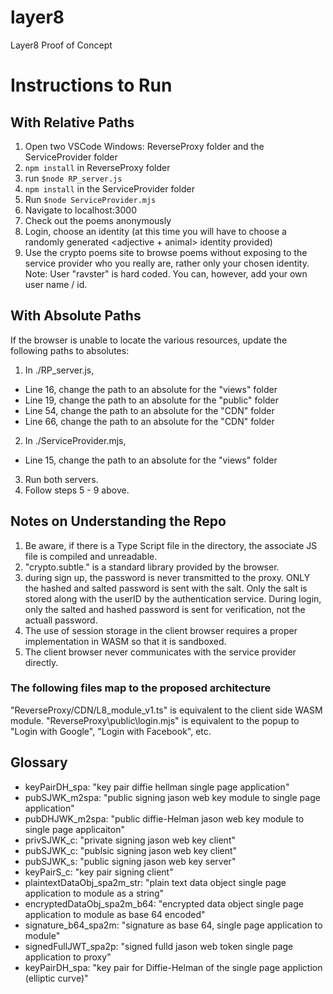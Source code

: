 # layer8
Layer8 Proof of Concept

# Instructions to Run
## With Relative Paths
1) Open two VSCode Windows:  ReverseProxy folder and the ServiceProvider folder
2) `npm install` in ReverseProxy folder
3) run `$node RP_server.js`
4) `npm install` in the ServiceProvider folder
5) Run  `$node ServiceProvider.mjs`
6) Navigate to localhost:3000
7) Check out the poems anonymously
8) Login, choose an identity (at this time you will have to choose a randomly generated <adjective + animal> identity provided)
9) Use the crypto poems site to browse poems without exposing to the service provider who you really are, rather only your chosen identity. 
Note: User "ravster" is hard coded. You can, however, add your own user name / id.

## With Absolute Paths
If the browser is unable to locate the various resources, update the following paths to absolutes:
1) In ./RP_server.js, 
- Line 16, change the path to an absolute for the "views" folder
- Line 19, change the path to an absolute for the "public" folder
- Line 54, change the path to an absolute for the "CDN" folder
- Line 66, change the path to an absolute for the "CDN" folder

2) In ./ServiceProvider.mjs,
- Line 15, change the path to an absolute for the "views" folder

3) Run both servers.
4) Follow steps 5 - 9 above.

## Notes on Understanding the Repo
1) Be aware, if there is a Type Script file in the directory, the associate JS file is compiled and unreadable. 
2) "crypto.subtle.<function>" is a standard library provided by the browser.
3) during sign up, the password is never transmitted to the proxy. ONLY the hashed and salted password is sent with the salt. Only the salt is stored along with the userID by the authentication service. During login, only the salted and hashed password is sent for verification, not the actuall password. 
4) The use of session storage in the client browser requires a proper implementation in WASM so that it is sandboxed.
5) The client browser never communicates with the service provider directly. 

### The following files map to the proposed architecture
"ReverseProxy/CDN/L8_module_v1.ts" is equivalent to the client side WASM module.
"ReverseProxy\public\login.mjs" is equivalent to the popup to "Login with Google", "Login with Facebook", etc.

## Glossary
- keyPairDH_spa: "key pair diffie hellman single page application"
- pubSJWK_m2spa: "public signing jason web key module to single page application"
- pubDHJWK_m2spa: "public diffie-Helman jason web key module to single page applicaiton"
- privSJWK_c: "private signing jason web key client" 
- pubSJWK_c: "publsic signing jason web key client"
- pubSJWK_s: "public signing jason web key server"
- keyPairS_c: "key pair signing client"
- plaintextDataObj_spa2m_str: "plain text data object single page application to module as a string"
- encryptedDataObj_spa2m_b64: "encrypted data object single page application to module as base 64 encoded"
- signature_b64_spa2m: "signature as base 64, single page application to module"
- signedFullJWT_spa2p: "signed fulld jason web token single page application to proxy"
- keyPairDH_spa: "key pair for Diffie-Helman of the single page appliction (elliptic curve)"
